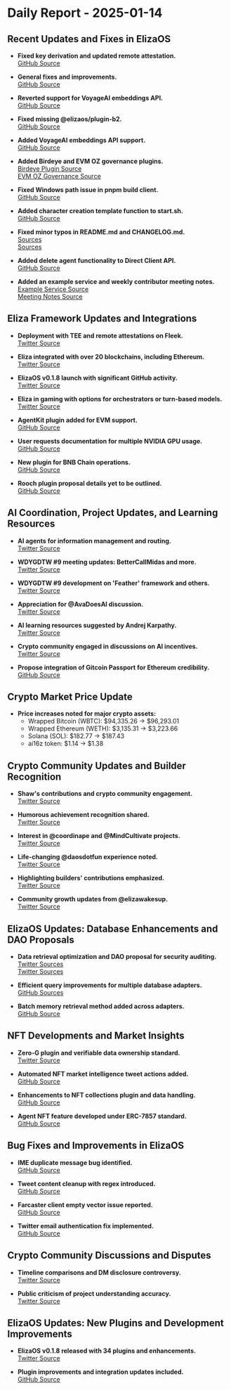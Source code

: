 # Daily Report - 2025-01-14

## Recent Updates and Fixes in ElizaOS

- **Fixed key derivation and updated remote attestation.**  
  [GitHub Source](https://github.com/elizaOS/eliza/commit/d3305c3af801a581dfe99e6f8e481fb4089e2a2e)

- **General fixes and improvements.**  
  [GitHub Source](https://github.com/elizaOS/eliza/commit/5573ca6c50e3af56de622dd7894e998d201bbe6f)

- **Reverted support for VoyageAI embeddings API.**  
  [GitHub Source](https://github.com/elizaOS/eliza/commit/4b7a838837c82c6f8c0e4e30bb80e4c8798c0fd9)

- **Fixed missing @elizaos/plugin-b2.**  
  [GitHub Source](https://github.com/elizaOS/eliza/commit/cd3ecb737b1217c2a12d89b10f769aaddde47904)

- **Added VoyageAI embeddings API support.**  
  [GitHub Source](https://github.com/elizaOS/eliza/commit/172d64568c35b94782ed8b765f69181d1942617f)

- **Added Birdeye and EVM OZ governance plugins.**  
  [Birdeye Plugin Source](https://github.com/elizaOS/eliza/commit/ecfd42c763bddcc324111d9e4d6aee87f0e8d5b3)  
  [EVM OZ Governance Source](https://github.com/elizaOS/eliza/commit/8f9257372bc98cc1426ce74310b1b496de12bcb7)

- **Fixed Windows path issue in pnpm build client.**  
  [GitHub Source](https://github.com/elizaOS/eliza/commit/c7e9a0b394901e8dbda99071e0588f10ca338e74)

- **Added character creation template function to start.sh.**  
  [GitHub Source](https://github.com/elizaOS/eliza/commit/1f183ef0a5ce12ef1297e44a18cc3cf26286e471)

- **Fixed minor typos in README.md and CHANGELOG.md.**  
  [Sources](https://github.com/elizaOS/eliza/commit/6e6de105c260acfc2464c822a33ae12ad28426ce)  
  [Sources](https://github.com/elizaOS/eliza/commit/48d01862974f2aafdedd3e1ed7ef2f51f9203899)

- **Added delete agent functionality to Direct Client API.**  
  [GitHub Source](https://github.com/elizaOS/eliza/commit/a3bbaf6ce5222d1e8fd2f6922f0320c7c8566635)

- **Added an example service and weekly contributor meeting notes.**  
  [Example Service Source](https://github.com/elizaOS/eliza/commit/0404e29608e4b4ac3f18138602a6470d6d457561)  
  [Meeting Notes Source](https://github.com/elizaOS/eliza/commit/3b7e2c58b405724e11c0588801d92f346a9345cc)

## Eliza Framework Updates and Integrations

- **Deployment with TEE and remote attestations on Fleek.**  
  [Twitter Source](https://twitter.com/ai16zdao/status/1879255540444115300)

- **Eliza integrated with over 20 blockchains, including Ethereum.**  
  [Twitter Source](https://twitter.com/dankvr/status/1879233692645925102)

- **ElizaOS v0.1.8 launch with significant GitHub activity.**  
  [Twitter Source](https://twitter.com/0xwitchy/status/1879144051297165660)

- **Eliza in gaming with options for orchestrators or turn-based models.**  
  [Twitter Source](https://twitter.com/shawmakesmagic/status/1879030956985819248)

- **AgentKit plugin added for EVM support.**  
  [GitHub Source](https://github.com/elizaOS/eliza/pull/2298)

- **User requests documentation for multiple NVIDIA GPU usage.**  
  [GitHub Source](https://github.com/elizaOS/eliza/issues/2304)

- **New plugin for BNB Chain operations.**  
  [GitHub Source](https://github.com/elizaOS/eliza/pull/2278)

- **Rooch plugin proposal details yet to be outlined.**  
  [GitHub Source](https://github.com/elizaOS/eliza/pull/2308)

## AI Coordination, Project Updates, and Learning Resources

- **AI agents for information management and routing.**  
  [Twitter Source](https://twitter.com/dankvr/status/1879249275932307961)

- **WDYGDTW #9 meeting updates: BetterCallMidas and more.**  
  [Twitter Source](https://twitter.com/0xwitchy/status/1879144071459225763)

- **WDYGDTW #9 development on 'Feather' framework and others.**  
  [Twitter Source](https://twitter.com/0xwitchy/status/1879144064131735771)

- **Appreciation for @AvaDoesAI discussion.**  
  [Twitter Source](https://twitter.com/shawmakesmagic/status/1879175345821380985)

- **AI learning resources suggested by Andrej Karpathy.**  
  [Twitter Source](https://twitter.com/shawmakesmagic/status/1879110842693919140)

- **Crypto community engaged in discussions on AI incentives.**  
  [Twitter Source](https://twitter.com/shawmakesmagic/status/1879053546311897426)

- **Propose integration of Gitcoin Passport for Ethereum credibility.**  
  [GitHub Source](https://github.com/elizaOS/eliza/pull/2296)

## Crypto Market Price Update

- **Price increases noted for major crypto assets:**  
  - Wrapped Bitcoin (WBTC): $94,335.26 → $96,293.01  
  - Wrapped Ethereum (WETH): $3,135.31 → $3,223.66  
  - Solana (SOL): $182.77 → $187.43  
  - ai16z token: $1.14 → $1.38

## Crypto Community Updates and Builder Recognition

- **Shaw's contributions and crypto community engagement.**  
  [Twitter Source](https://twitter.com/dankvr/status/1879229652826558916)

- **Humorous achievement recognition shared.**  
  [Twitter Source](https://twitter.com/ai16zdao/status/1879298184780054649)

- **Interest in @coordinape and @MindCultivate projects.**  
  [Twitter Source](https://twitter.com/dankvr/status/1879221979179581466)

- **Life-changing @daosdotfun experience noted.**  
  [Twitter Source](https://twitter.com/dankvr/status/1879010670341234986)

- **Highlighting builders' contributions emphasized.**  
  [Twitter Source](https://twitter.com/0xwitchy/status/1879145024946151657)

- **Community growth updates from @elizawakesup.**  
  [Twitter Source](https://twitter.com/0xwitchy/status/1879144059488588068)

## ElizaOS Updates: Database Enhancements and DAO Proposals

- **Data retrieval optimization and DAO proposal for security auditing.**  
  [Twitter Sources](https://twitter.com/dankvr/status/1879001341470941406)  
  [Twitter Sources](https://twitter.com/0xwitchy/status/1879144061728366936)

- **Efficient query improvements for multiple database adapters.**  
  [GitHub Sources](https://github.com/elizaOS/eliza/commit/a0d8537385d347379d633eb6bc0cae6873d3ee47)

- **Batch memory retrieval method added across adapters.**  
  [GitHub Source](https://github.com/elizaOS/eliza/pull/2293)

## NFT Developments and Market Insights

- **Zero-G plugin and verifiable data ownership standard.**  
  [Twitter Source](https://twitter.com/0xwitchy/status/1879144068783247540)

- **Automated NFT market intelligence tweet actions added.**  
  [GitHub Source](https://github.com/elizaOS/eliza/pull/2297)

- **Enhancements to NFT collections plugin and data handling.**  
  [GitHub Source](https://github.com/elizaOS/eliza/pull/2289)

- **Agent NFT feature developed under ERC-7857 standard.**  
  [GitHub Source](https://github.com/elizaOS/eliza/pull/2283)

## Bug Fixes and Improvements in ElizaOS

- **IME duplicate message bug identified.**  
  [GitHub Source](https://github.com/elizaOS/eliza/issues/2272)

- **Tweet content cleanup with regex introduced.**  
  [GitHub Source](https://github.com/elizaOS/eliza/pull/2299)

- **Farcaster client empty vector issue reported.**  
  [GitHub Source](https://github.com/elizaOS/eliza/issues/2302)

- **Twitter email authentication fix implemented.**  
  [GitHub Source](https://github.com/elizaOS/eliza/pull/2271)

## Crypto Community Discussions and Disputes

- **Timeline comparisons and DM disclosure controversy.**  
  [Twitter Source](https://twitter.com/dankvr/status/1879242278772117759)

- **Public criticism of project understanding accuracy.**  
  [Twitter Source](https://twitter.com/shawmakesmagic/status/1879291649987362959)

## ElizaOS Updates: New Plugins and Development Improvements

- **ElizaOS v0.1.8 released with 34 plugins and enhancements.**  
  [Twitter Source](https://twitter.com/0xwitchy/status/1879144054019244204)

- **Plugin improvements and integration updates included.**  
  [GitHub Source](https://github.com/elizaOS/eliza/pull/2269)
